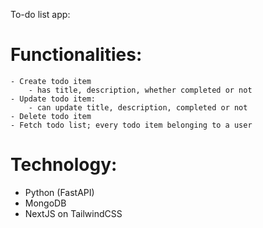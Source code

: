 To-do list app:

# Functionalities:
    - Create todo item
        - has title, description, whether completed or not
    - Update todo item:
        - can update title, description, completed or not
    - Delete todo item
    - Fetch todo list; every todo item belonging to a user

# Technology:
- Python (FastAPI)
- MongoDB
- NextJS on TailwindCSS
